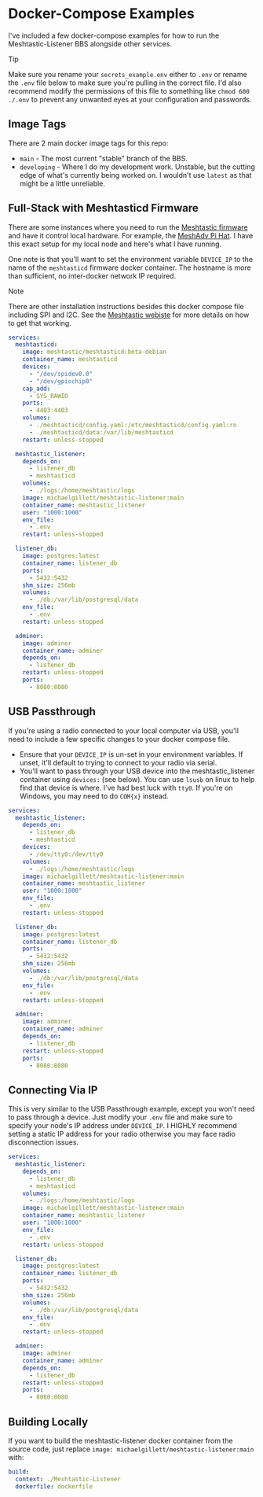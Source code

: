 # Docker-Compose Examples

I've included a few docker-compose examples for how to run the Meshtastic-Listener BBS alongside other services.

> [!TIP]
> Make sure you rename your `secrets_example.env` either to `.env` or rename the `.env` file below to make sure you're pulling in the correct file. I'd also recommend modify the permissions of this file to something like `chmod 600 ./.env` to prevent any unwanted eyes at your configuration and passwords.

## Image Tags
There are 2 main docker image tags for this repo:
- `main` - The most current "stable" branch of the BBS.
- `developing` - Where I do my development work. Unstable, but the cutting edge of what's currently being worked on. I wouldn't use `latest` as that might be a little unreliable.

## Full-Stack with Meshtasticd Firmware
There are some instances where you need to run the [Meshtastic firmware](https://github.com/meshtastic/firmware) and have it control local hardware. For example, the [MeshAdv Pi Hat](https://github.com/chrismyers2000/MeshAdv-Pi-Hat). I have this exact setup for my local node and here's what I have running.

One note is that you'll want to set the environment variable `DEVICE_IP` to the name of the `meshtasticd` firmware docker container. The hostname is more than sufficient, no inter-docker network IP required.

> [!NOTE]
> There are other installation instructions besides this docker compose file including SPI and I2C. See the [Meshtastic webiste](https://meshtastic.org/docs/software/linux/installation/) for more details on how to get that working.

```yaml
services:
  meshtasticd:
    image: meshtastic/meshtasticd:beta-debian
    container_name: meshtasticd
    devices:
      - "/dev/spidev0.0"
      - "/dev/gpiochip0"
    cap_add:
      - SYS_RAWIO
    ports:
      - 4403:4403
    volumes:
      - ./meshtasticd/config.yaml:/etc/meshtasticd/config.yaml:ro
      - ./meshtasticd/data:/var/lib/meshtasticd
    restart: unless-stopped

  meshtastic_listener:
    depends_on:
      - listener_db
      - meshtasticd
    volumes:
      - ./logs:/home/meshtastic/logs
    image: michaelgillett/meshtastic-listener:main
    container_name: meshtastic_listener
    user: "1000:1000"
    env_file:
      - .env
    restart: unless-stopped

  listener_db:
    image: postgres:latest
    container_name: listener_db
    ports:
      - 5432:5432
    shm_size: 256mb
    volumes:
      - ./db:/var/lib/postgresql/data
    env_file:
      - .env
    restart: unless-stopped

  adminer:
    image: adminer
    container_name: adminer
    depends_on:
      - listener_db
    restart: unless-stopped
    ports:
      - 8080:8080
```

## USB Passthrough
If you're using a radio connected to your local computer via USB, you'll need to include a few specific changes to your docker compose file.

- Ensure that your `DEVICE_IP` is un-set in your environment variables. If unset, it'll default to trying to connect to your radio via serial.
- You'll want to pass through your USB device into the meshtastic_listener container using `devices:` (see below). You can use `lsusb` on linux to help find that device is where. I've had best luck with `tty0`. If you're on Windows, you may need to do `COM{x}` instead.

```yaml
services:
  meshtastic_listener:
    depends_on:
      - listener_db
      - meshtasticd
    devices:
      - /dev/tty0:/dev/tty0
    volumes:
      - ./logs:/home/meshtastic/logs
    image: michaelgillett/meshtastic-listener:main
    container_name: meshtastic_listener
    user: "1000:1000"
    env_file:
      - .env
    restart: unless-stopped

  listener_db:
    image: postgres:latest
    container_name: listener_db
    ports:
      - 5432:5432
    shm_size: 256mb
    volumes:
      - ./db:/var/lib/postgresql/data
    env_file:
      - .env
    restart: unless-stopped

  adminer:
    image: adminer
    container_name: adminer
    depends_on:
      - listener_db
    restart: unless-stopped
    ports:
      - 8080:8080
```

## Connecting Via IP
This is very similar to the USB Passthrough example, except you won't need to pass through a device. Just modify your `.env` file and make sure to specify your node's IP address under `DEVICE_IP`. I HIGHLY recommend setting a static IP address for your radio otherwise you may face radio disconnection issues.

```yaml
services:
  meshtastic_listener:
    depends_on:
      - listener_db
      - meshtasticd
    volumes:
      - ./logs:/home/meshtastic/logs
    image: michaelgillett/meshtastic-listener:main
    container_name: meshtastic_listener
    user: "1000:1000"
    env_file:
      - .env
    restart: unless-stopped

  listener_db:
    image: postgres:latest
    container_name: listener_db
    ports:
      - 5432:5432
    shm_size: 256mb
    volumes:
      - ./db:/var/lib/postgresql/data
    env_file:
      - .env
    restart: unless-stopped

  adminer:
    image: adminer
    container_name: adminer
    depends_on:
      - listener_db
    restart: unless-stopped
    ports:
      - 8080:8080
```

## Building Locally
If you want to build the meshtastic-listener docker container from the source code, just replace `image: michaelgillett/meshtastic-listener:main` with:
```yaml
build:
  context: ./Meshtastic-Listener
  dockerfile: dockerfile
```
